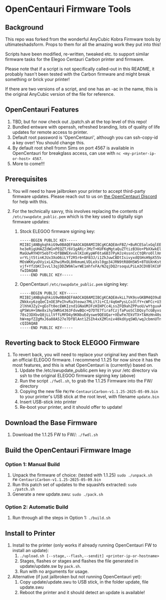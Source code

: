 # OpenCentauri Firmware Tools

## Background

This repo was forked from the wonderful AnyCubic Kobra Firmware tools by ultimateshadsform. Props to them for all the amazing work they put into this!

Scripts have been modified, re-written, tweaked etc. to support similar firmware tasks for the Elegoo Centauri Carbon printer and firmware.

Please note that if a script is not specifically called-out in this README, it probably hasn't been tested with the Carbon firmware and might break something or brick your printer!

If there are two versions of a script, and one has an -ac in the name, this is the original AnyCubic version of the file for reference.

## OpenCentauri Features

1. TBD, but for now check out ./patch.sh at the top level of this repo!
1. Bundled entware with openssh, refreshed branding, lots of quality of life updates for remote access to printer.
1. Default root password is 'OpenCentauri', although you can ssh-copy-id a key over! You should change this.
1. By default root shell fromn Sims on port 4567 is available in OpenCentauri for breakglass access, can use with `nc <my-printer-ip-or-host> 4567`.
1. More to come!!!

## Prerequisites

1. You will need to have jailbroken your printer to accept third-party firmware updates. Please reach out to us on [the OpenCentauri Discord](https://discord.gg/t6Cft3wNJ3) for help with this.
1. For the technically savvy, this involves replacing the contents of `/etc/swupdate_public.pem` which is the key used to digitally sign firmware updates:

    1. Stock ELEGOO firmware signing key:

        ```pem
        -----BEGIN PUBLIC KEY-----
        MIIBIjANBgkqhkiG9w0BAQEFAAOCAQ8AMIIBCgKCAQEAnFBZ/+BuRCESalxGqlEE
        he3eRigUHAZZdW1nPEQZT/6V1gARirJMzT+KUFKqMgtaQuZTtizB3Uo+PbXXwkEl
        MaGUwRYHOY5ebTt+DfBBWEXvvklKIoKypWF6ta6B37PyHJz4ssnCcCtQRroOllXm
        vrYLjt5tinKJUx3XoO6iLYf2R5r6+8FB3J/i1ZhJuwCBDtIsivyxdQSHsH9pX55V
        MOsWKKyuOVyixL42hwiMxOL8HkmumLVDLeXsl0gp34JRN9tR80H5W5+8TUUXnKst
        vjf+YfzbKCIvvLl3qjDDZW9AlwrWE1mhfxFA/N2qjDQ2rsoquLPiLm3CDVBlKCUP
        fwIDAQAB
        -----END PUBLIC KEY-----
        ```

    1. OpenCentauri `/etc/swupdate_public.pem` signing key:

        ```pem
        -----BEGIN PUBLIC KEY-----
        MIIBIjANBgkqhkiG9w0BAQEFAAOCAQ8AMIIBCgKCAQEAvkLL7VK9svGKBM4Q39uB
        ZNkkxy6zqQeCInOE3PeIhvRa3teowz7MLiYJi+CI/4q6mPysLCo3lfY+cWFCc+U3
        2lhhHJZy2+gEoTt0ecEWKIznd1GNaUMJFzHIHPCc4LssZFQ9ahZPPuoU/wYtguxA
        qPSWsH+SNe8xihy5WRG4363FdvwBQc+Q7DTE7firafCzjfaPuoSClDQsyTcGByxs
        78s23DXbvQ8jLLlVffLMFD4y9KNbuEdyswe9QEUQar+XEwFm7EkVTX+TAHzHn40s
        hW+mpfZZgMxJ6a88A527e7DfBlAnt1ZSIh4xXZMlniv40kdXyqSWO/wqJcbmnUTn
        cQIDAQAB
        -----END PUBLIC KEY-----
        ```

## Reverting back to Stock ELEGOO Firmware

1. To revert back, you will need to replace your original key and then flash an official ELEGOO firmware. I recommend 1.1.25 for now since it has the most features, and this is what OpenCentauri is (currently) based on.
    1. Update the /etc/swupdate_public.pem key in your /etc directory via ssh to the original ELEGOO firmware signing key (above)
    1. Run the script `./fwdl.sh`, to grab the 1.1.25 Firmware into the FW/ directory
    1. Copying the new file `FW/FW-CentauriCarbon-v1.1.25-2025-05-09.bin` to your printer's USB stick at the root level, with filename `update.bin`
    1. Insert USB-stick into printer
    1. Re-boot your printer, and it should offer to update!

## Download the Base Firmware

1. Download the 1.1.25 FW to FW/:
    `./fwdl.sh`

## Build the OpenCentauri Firmware Image

### Option 1: Manual Build

1. Unpack the firmware of choice: (tested with 1.1.25)
    `sudo ./unpack.sh FW-CentauriCarbon-v1.1.25-2025-05-09.bin`
1. Run this patch set of updates to the squashfs extracted:
    `sudo ./patch.sh`
1. Generate a new update.swu:
    `sudo ./pack.sh`

### Option 2: Automatic Build

1. Run through all the steps in Option 1:
    `./build.sh`

## Install to Printer

1. Install to the printer (only works if already running OpenCentauri FW to install an update):
    1. `./upload.sh [--stage,--flash,--sendit] <printer-ip-or-hostname>`
    1. Stages, flashes or stages and flashes the file generated in update/update.sw by `pack.sh`.
    1. Run with no arguments for usage.
1. Alternative (if just jailbroken but not running OpenCentauri yet):
    1. Copy update/update.swu to USB stick, in the folder update, file update.swu
    1. Reboot the printer and it should detect an update is available!
